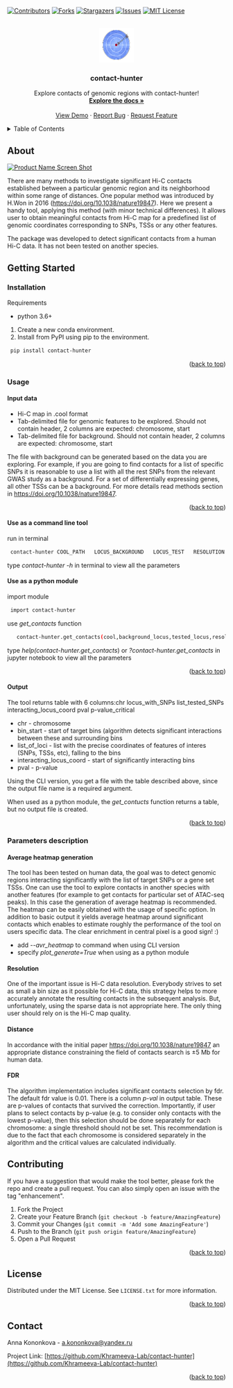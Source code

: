 <div id="top"></div>
<!--
*** Thanks for checking out the contact-hunter. If you have a suggestion
*** that would make this better, please fork the repo and create a pull request
*** or simply open an issue with the tag "enhancement".
-->



<!-- PROJECT SHIELDS -->
<!--
*** I'm using markdown "reference style" links for readability.
*** Reference links are enclosed in brackets [ ] instead of parentheses ( ).
*** See the bottom of this document for the declaration of the reference variables
*** for contributors-url, forks-url, etc. This is an optional, concise syntax you may use.
*** https://www.markdownguide.org/basic-syntax/#reference-style-links
-->
[![Contributors][contributors-shield]][contributors-url]
[![Forks][forks-shield]][forks-url]
[![Stargazers][stars-shield]][stars-url]
[![Issues][issues-shield]][issues-url]
[![MIT License][license-shield]][license-url]



<!-- PROJECT LOGO -->
<br />
<div align="center">
  <a href="https://github.com/Khrameeva-Lab/contact-hunter">
    <img src="images/logo.png" alt="Logo" width="80" height="80">
  </a>

  <h3 align="center">contact-hunter</h3>

  <p align="center">
    Explore contacts of genomic regions with contact-hunter!
    <br />
    <a href="https://github.com/Khrameeva-Lab/contact-hunter"><strong>Explore the docs »</strong></a>
    <br />
    <br />
    <a href="https://github.com/Khrameeva-Lab/contact-hunter">View Demo</a>
    ·
    <a href="https://github.com/Khrameeva-Lab/contact-hunter/issues">Report Bug</a>
    ·
    <a href="https://github.com/Khrameeva-Lab/contact-hunter/issues">Request Feature</a>
  </p>
</div>



<!-- TABLE OF CONTENTS -->

<details>
  <summary>Table of Contents</summary>
  <ul>
    <li>
      <a href="#about">About</a>
    </li>
    <li>
      <a href="#getting-started">Getting Started</a>
    <ul> 
        <li><a href="#installation">Installation</a></li>
        <li><a href="#usage">Usage</a></li>
          <ul>
             <li><a href="#input-data">input data</a></li>
             <li><a href="#use-as-a-command-line-tool">use as a command line tool</a></li>
             <li><a href="#use-as-a-python-module">use as a python module</a></li>
             <li><a href="#output">output</a></li>
          </ul> 
        <li><a href="#parameters-description">Parameters description</a></li>
        <ul>
            <li><a href="#average-heatmap-generation">average heatmap generation</a></li>
            <li><a href="#resolution">resolution</a></li>
            <li><a href="#distance">distance</a></li>
            <li><a href="#fdr">fdr</a></li>
        </ul> 
   </ul>
     </li>  
        <li><a href="#contributing">Contributing</a></li>
        <li><a href="#license">License</a></li>
        <li><a href="#contact">Contact</a></li>
     
  </ul>
</details>



<!-- ABOUT THE PROJECT -->
## About 

[![Product Name Screen Shot][product-screenshot]](https://example.com)

There are many methods to investigate significant Hi-C contacts established between a particular genomic region and its neighborhood within some range of distances. One popular method was introduced by H.Won in 2016 (https://doi.org/10.1038/nature19847). Here we present a handy tool, applying this method (with minor technical differences). It allows user to obtain meaningful contacts from Hi-C map for a predefined list of genomic coordinates corresponding to SNPs, TSSs or any other features.

The package was developed to detect significant contacts from a human Hi-C data. It has not been tested on another species.


<!-- GETTING STARTED -->
## Getting Started

### Installation
Requirements
        <ul>
          <li>python 3.6+</li>
        </ul> 

1. Create a new conda environment. 
2. Install from PyPI using pip to the environment.
  ```sh
   pip install contact-hunter
   ```
<p align="right">(<a href="#top">back to top</a>)</p>



### Usage

#### Input data

 <ul>
           <li>Hi-C map in .cool format</li> 
           <li>Tab-delimited file for genomic features to be explored. Should not contain header, 2 columns are expected: chromosome, start</li>
            <li>Tab-delimited file for background. Should not contain header, 2 columns are expected: chromosome, start</li>
        </ul> 

   The file with background can be generated based on the data you are exploring. For example, if you are going to find contacts for a list of specific SNPs it is reasonable to use a list with all the rest SNPs from the relevant GWAS study as a background. For a set of differentially expressing genes, all other TSSs can be a background. For more details read methods section in https://doi.org/10.1038/nature19847.
 <p align="right">(<a href="#top">back to top</a>)</p>



#### Use as a command line tool
run in terminal
  ```sh
   contact-hunter COOL_PATH   LOCUS_BACKGROUND   LOCUS_TEST   RESOLUTION   DISTANCE   RESULTS_FILE
```
type   _contact-hunter  -h_    in terminal to view all the parameters

#### Use as a python module
import module
  ```sh
   import contact-hunter
   ```
 use _get_contacts_ function
 
```sh
   contact-hunter.get_contacts(cool,background_locus,tested_locus,resolution,distance)
   ```
 type  _help(contact-hunter.get_contacts_) or _?contact-hunter.get_contacts_ in jupyter notebook to view all the parameters

<p align="right">(<a href="#top">back to top</a>)</p>

#### Output 
The tool returns table with 6 columns:chr     locus_with_SNPs list_tested_SNPs        interacting_locus_coord pval    p-value_critical
        <ul>
          <li>chr - chromosome</li>
          <li>bin_start - start of target bins (algorithm detects significant interactions between these and surrounding bins</li>
          <li>list_of_loci - list with the precise coordinates of features of interes (SNPs, TSSs, etc), falling to the bins</li>
          <li>interacting_locus_coord - start of significantly interacting bins</li>
          <li>pval - p-value</li>

</ul> 

Using the CLI version, you get a file with the table described above, since the output file name is a required argument.

When used as a python module, the _get_contucts_ function returns a table, but no output file is created.

<p align="right">(<a href="#top">back to top</a>)</p>

<!-- PARAMETERS DESCRIPTION -->
### Parameters description

#### Average heatmap generation

The tool has been tested on human data, the goal was to detect genomic regions interacting significantly with the list of target SNPs or a gene set TSSs. One can use the tool to explore contacts in another species with another features (for example to get contacts for particular set of ATAC-seq peaks). In this case the generation of average heatmap is recommended. The heatmap can be easily obtained with the usage of specific option. In addition to basic output it yields average heatmap around significant contacts which enables to estimate roughly the performance of the tool on users specific data. The clear enrichment in central pixel is a good sign! :)
 <ul>
          <li>add <em>--avr_heatmap</em> to command when using CLI version</li>
          <li>specify <em>plot_generate=True</em> when using as a python module</li>
 </ul> 


#### Resolution

One of the important issue is Hi-C data resolution. Everybody strives to set as small a bin size as it possible for Hi-C data, this strategy helps to more accurately annotate the resulting contacts in the subsequent analysis. But, unfortunately, using the sparse data is not appropriate here. The only thing user should rely on is the Hi-C map quality.  

#### Distance 
In accordance with the initial paper https://doi.org/10.1038/nature19847 an appropriate distance constraining the field of contacts search is ±5 Mb for human data. 

#### FDR 
The algorithm implementation includes significant contacts selection by fdr. The default fdr value is 0.01. There is a column _p-val_ in output table. These are p-values of contacts that survived the correction. Importantly, if user plans to select contacts by p-value (e.g. to consider only contacts with the lowest p-value), then this selection should be done separately for each chromosome: a single threshold should not be set. This recommendation is due to the fact that each chromosome is considered separately in the algorithm and the critical values are calculated individually.



<!-- CONTRIBUTING -->
## Contributing

If you have a suggestion that would make the tool better, please fork the repo and create a pull request. You can also simply open an issue with the tag "enhancement".

1. Fork the Project
2. Create your Feature Branch (`git checkout -b feature/AmazingFeature`)
3. Commit your Changes (`git commit -m 'Add some AmazingFeature'`)
4. Push to the Branch (`git push origin feature/AmazingFeature`)
5. Open a Pull Request

<p align="right">(<a href="#top">back to top</a>)</p>



<!-- LICENSE -->
## License

Distributed under the MIT License. See `LICENSE.txt` for more information.

<p align="right">(<a href="#top">back to top</a>)</p>



<!-- CONTACT -->
## Contact

Anna Kononkova - a.kononkova@yandex.ru

Project Link: [https://github.com/Khrameeva-Lab/contact-hunter](https://github.com/Khrameeva-Lab/contact-hunter)

<p align="right">(<a href="#top">back to top</a>)</p>




<!-- MARKDOWN LINKS & IMAGES -->
<!-- https://www.markdownguide.org/basic-syntax/#reference-style-links -->
[contributors-shield]: https://img.shields.io/github/contributors/othneildrew/Best-README-Template.svg?style=for-the-badge
[contributors-url]: https://github.com/Khrameeva-Lab/contact-hunter/graphs/contributors
[forks-shield]: https://img.shields.io/github/forks/othneildrew/Best-README-Template.svg?style=for-the-badge
[forks-url]: https://github.com/Khrameeva-Lab/contact-hunter/network/members
[stars-shield]: https://img.shields.io/github/stars/othneildrew/Best-README-Template.svg?style=for-the-badge
[stars-url]: https://github.com/Khrameeva-Lab/contact-hunter/stargazers
[issues-shield]: https://img.shields.io/github/issues/othneildrew/Best-README-Template.svg?style=for-the-badge
[issues-url]: https://github.com/Khrameeva-Lab/contact-hunter/issues
[license-shield]: https://img.shields.io/github/license/othneildrew/Best-README-Template.svg?style=for-the-badge
[license-url]: https://github.com/othneildrew/Best-README-Template/blob/master/LICENSE.txt
[product-screenshot]: images/screenshot.png
